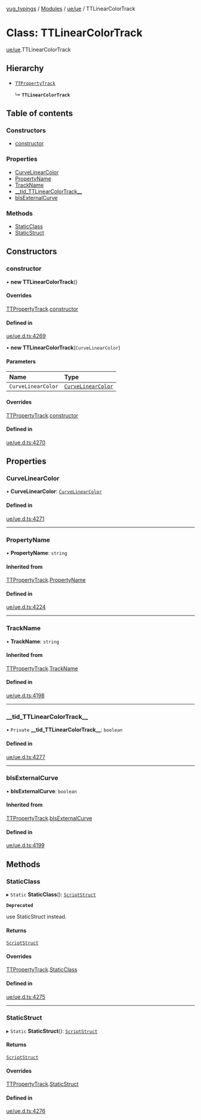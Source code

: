 [yug_typings](../README.md) / [Modules](../modules.md) / [ue/ue](../modules/ue_ue.md) / TTLinearColorTrack

# Class: TTLinearColorTrack

[ue/ue](../modules/ue_ue.md).TTLinearColorTrack

## Hierarchy

- [`TTPropertyTrack`](ue_ue.TTPropertyTrack.md)

  ↳ **`TTLinearColorTrack`**

## Table of contents

### Constructors

- [constructor](ue_ue.TTLinearColorTrack.md#constructor)

### Properties

- [CurveLinearColor](ue_ue.TTLinearColorTrack.md#curvelinearcolor)
- [PropertyName](ue_ue.TTLinearColorTrack.md#propertyname)
- [TrackName](ue_ue.TTLinearColorTrack.md#trackname)
- [\_\_tid\_TTLinearColorTrack\_\_](ue_ue.TTLinearColorTrack.md#__tid_ttlinearcolortrack__)
- [bIsExternalCurve](ue_ue.TTLinearColorTrack.md#bisexternalcurve)

### Methods

- [StaticClass](ue_ue.TTLinearColorTrack.md#staticclass)
- [StaticStruct](ue_ue.TTLinearColorTrack.md#staticstruct)

## Constructors

### constructor

• **new TTLinearColorTrack**()

#### Overrides

[TTPropertyTrack](ue_ue.TTPropertyTrack.md).[constructor](ue_ue.TTPropertyTrack.md#constructor)

#### Defined in

[ue/ue.d.ts:4269](https://github.com/YugMetaverse/yug_typings/blob/25cad34/ue/ue.d.ts#L4269)

• **new TTLinearColorTrack**(`CurveLinearColor`)

#### Parameters

| Name | Type |
| :------ | :------ |
| `CurveLinearColor` | [`CurveLinearColor`](ue_ue.CurveLinearColor.md) |

#### Overrides

[TTPropertyTrack](ue_ue.TTPropertyTrack.md).[constructor](ue_ue.TTPropertyTrack.md#constructor)

#### Defined in

[ue/ue.d.ts:4270](https://github.com/YugMetaverse/yug_typings/blob/25cad34/ue/ue.d.ts#L4270)

## Properties

### CurveLinearColor

• **CurveLinearColor**: [`CurveLinearColor`](ue_ue.CurveLinearColor.md)

#### Defined in

[ue/ue.d.ts:4271](https://github.com/YugMetaverse/yug_typings/blob/25cad34/ue/ue.d.ts#L4271)

___

### PropertyName

• **PropertyName**: `string`

#### Inherited from

[TTPropertyTrack](ue_ue.TTPropertyTrack.md).[PropertyName](ue_ue.TTPropertyTrack.md#propertyname)

#### Defined in

[ue/ue.d.ts:4224](https://github.com/YugMetaverse/yug_typings/blob/25cad34/ue/ue.d.ts#L4224)

___

### TrackName

• **TrackName**: `string`

#### Inherited from

[TTPropertyTrack](ue_ue.TTPropertyTrack.md).[TrackName](ue_ue.TTPropertyTrack.md#trackname)

#### Defined in

[ue/ue.d.ts:4198](https://github.com/YugMetaverse/yug_typings/blob/25cad34/ue/ue.d.ts#L4198)

___

### \_\_tid\_TTLinearColorTrack\_\_

• `Private` **\_\_tid\_TTLinearColorTrack\_\_**: `boolean`

#### Defined in

[ue/ue.d.ts:4277](https://github.com/YugMetaverse/yug_typings/blob/25cad34/ue/ue.d.ts#L4277)

___

### bIsExternalCurve

• **bIsExternalCurve**: `boolean`

#### Inherited from

[TTPropertyTrack](ue_ue.TTPropertyTrack.md).[bIsExternalCurve](ue_ue.TTPropertyTrack.md#bisexternalcurve)

#### Defined in

[ue/ue.d.ts:4199](https://github.com/YugMetaverse/yug_typings/blob/25cad34/ue/ue.d.ts#L4199)

## Methods

### StaticClass

▸ `Static` **StaticClass**(): [`ScriptStruct`](ue_ue.ScriptStruct.md)

**`Deprecated`**

use StaticStruct instead.

#### Returns

[`ScriptStruct`](ue_ue.ScriptStruct.md)

#### Overrides

[TTPropertyTrack](ue_ue.TTPropertyTrack.md).[StaticClass](ue_ue.TTPropertyTrack.md#staticclass)

#### Defined in

[ue/ue.d.ts:4275](https://github.com/YugMetaverse/yug_typings/blob/25cad34/ue/ue.d.ts#L4275)

___

### StaticStruct

▸ `Static` **StaticStruct**(): [`ScriptStruct`](ue_ue.ScriptStruct.md)

#### Returns

[`ScriptStruct`](ue_ue.ScriptStruct.md)

#### Overrides

[TTPropertyTrack](ue_ue.TTPropertyTrack.md).[StaticStruct](ue_ue.TTPropertyTrack.md#staticstruct)

#### Defined in

[ue/ue.d.ts:4276](https://github.com/YugMetaverse/yug_typings/blob/25cad34/ue/ue.d.ts#L4276)
